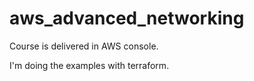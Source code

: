 # aws_advanced_networking

Course is delivered in AWS console.  

I'm doing the examples with terraform. 

